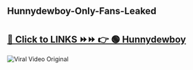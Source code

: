 
 ## Hunnydewboy-Only-Fans-Leaked

# <h2><a href="https://clipsfans.com/Hunnydewboy&ref=git">🔗 Click to LINKS ⏩⏩ 👉 🟢 Hunnydewboy </a></h2>

<a href="https://clipsfans.com/Hunnydewboy&ref=git" rel="nofollow" data-target="animated-image.originalLink"><img src="https://i.ibb.co.com/xMMVF88/686577567.gif" alt="Viral Video Original" style="max-width: 100%; display: inline-block;" data-target="animated-image.originalImage"></a>
